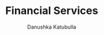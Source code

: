 ---
is_programmatic_layout_5: true
draft: false
title: Financial Services
snippet: Financial Services
image:
  src: /images/pseo/best-work-management-tools-for-financial-services.jpg
  alt: financial services, task management, resource management, productivity
publishDate: 2024-11-29
category: ""
author: Danushka Katubulla
tags:
  - financialservices
  - Tips
  - Open-Source
  - Team
content_01: |
    The financial services industry is highly regulated and competitive, demanding precision and timely decision-making in an environment where market conditions can change rapidly. Effective task management tools are vital for success in this industry as they help teams streamline workflows, ensure compliance, and enhance collaboration, ultimately driving better client outcomes and operational efficiency.',
content_02: |
    Worklenz supports financial services teams with streamlined task tracking, deadline management, and resource optimization.
description: Discover the best work management tools for financial services including WorkLenz, designed for your specific needs.
related: [best-work-management-tools-for-finance, best-work-management-tools-for-insurance, best-work-management-tools-for-accounting, best-work-management-tools-for-legal-services]
---